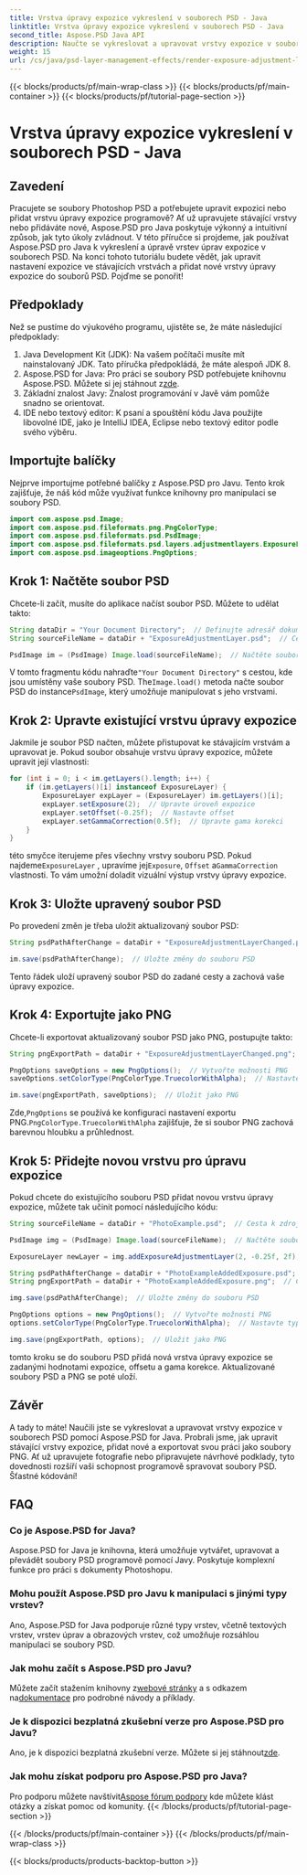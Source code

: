 ```yaml
---
title: Vrstva úpravy expozice vykreslení v souborech PSD - Java
linktitle: Vrstva úpravy expozice vykreslení v souborech PSD - Java
second_title: Aspose.PSD Java API
description: Naučte se vykreslovat a upravovat vrstvy expozice v souborech PSD pomocí Aspose.PSD for Java. Podrobný průvodce s příklady kódu pro úpravu a přidávání vrstev expozice.
weight: 15
url: /cs/java/psd-layer-management-effects/render-exposure-adjustment-layer-psd/
---
```


{{< blocks/products/pf/main-wrap-class >}}
{{< blocks/products/pf/main-container >}}
{{< blocks/products/pf/tutorial-page-section >}}

# Vrstva úpravy expozice vykreslení v souborech PSD - Java

## Zavedení

Pracujete se soubory Photoshop PSD a potřebujete upravit expozici nebo přidat vrstvu úpravy expozice programově? Ať už upravujete stávající vrstvy nebo přidáváte nové, Aspose.PSD pro Java poskytuje výkonný a intuitivní způsob, jak tyto úkoly zvládnout. V této příručce si projdeme, jak používat Aspose.PSD pro Java k vykreslení a úpravě vrstev úprav expozice v souborech PSD. Na konci tohoto tutoriálu budete vědět, jak upravit nastavení expozice ve stávajících vrstvách a přidat nové vrstvy úpravy expozice do souborů PSD. Pojďme se ponořit!

## Předpoklady

Než se pustíme do výukového programu, ujistěte se, že máte následující předpoklady:

1. Java Development Kit (JDK): Na vašem počítači musíte mít nainstalovaný JDK. Tato příručka předpokládá, že máte alespoň JDK 8.
2.  Aspose.PSD for Java: Pro práci se soubory PSD potřebujete knihovnu Aspose.PSD. Můžete si jej stáhnout z[zde](https://releases.aspose.com/psd/java/).
3. Základní znalost Javy: Znalost programování v Javě vám pomůže snadno se orientovat.
4. IDE nebo textový editor: K psaní a spouštění kódu Java použijte libovolné IDE, jako je IntelliJ IDEA, Eclipse nebo textový editor podle svého výběru.

## Importujte balíčky

Nejprve importujme potřebné balíčky z Aspose.PSD pro Javu. Tento krok zajišťuje, že náš kód může využívat funkce knihovny pro manipulaci se soubory PSD.

```java
import com.aspose.psd.Image;
import com.aspose.psd.fileformats.png.PngColorType;
import com.aspose.psd.fileformats.psd.PsdImage;
import com.aspose.psd.fileformats.psd.layers.adjustmentlayers.ExposureLayer;
import com.aspose.psd.imageoptions.PngOptions;
```

## Krok 1: Načtěte soubor PSD

Chcete-li začít, musíte do aplikace načíst soubor PSD. Můžete to udělat takto:

```java
String dataDir = "Your Document Directory";  // Definujte adresář dokumentů
String sourceFileName = dataDir + "ExposureAdjustmentLayer.psd";  // Cesta k zdrojovému souboru PSD

PsdImage im = (PsdImage) Image.load(sourceFileName);  // Načtěte soubor PSD
```

 V tomto fragmentu kódu nahraďte`"Your Document Directory"` s cestou, kde jsou umístěny vaše soubory PSD. The`Image.load()` metoda načte soubor PSD do instance`PsdImage`, který umožňuje manipulovat s jeho vrstvami.

## Krok 2: Upravte existující vrstvu úpravy expozice

Jakmile je soubor PSD načten, můžete přistupovat ke stávajícím vrstvám a upravovat je. Pokud soubor obsahuje vrstvu úpravy expozice, můžete upravit její vlastnosti:

```java
for (int i = 0; i < im.getLayers().length; i++) {
    if (im.getLayers()[i] instanceof ExposureLayer) {
        ExposureLayer expLayer = (ExposureLayer) im.getLayers()[i];
        expLayer.setExposure(2);  // Upravte úroveň expozice
        expLayer.setOffset(-0.25f);  // Nastavte offset
        expLayer.setGammaCorrection(0.5f);  // Upravte gama korekci
    }
}
```

 této smyčce iterujeme přes všechny vrstvy souboru PSD. Pokud najdeme`ExposureLayer` , upravíme jej`Exposure`, `Offset` a`GammaCorrection` vlastnosti. To vám umožní doladit vizuální výstup vrstvy úpravy expozice.

## Krok 3: Uložte upravený soubor PSD

Po provedení změn je třeba uložit aktualizovaný soubor PSD:

```java
String psdPathAfterChange = dataDir + "ExposureAdjustmentLayerChanged.psd";  // Cesta k uložení upraveného souboru PSD

im.save(psdPathAfterChange);  // Uložte změny do souboru PSD
```

Tento řádek uloží upravený soubor PSD do zadané cesty a zachová vaše úpravy expozice.

## Krok 4: Exportujte jako PNG

Chcete-li exportovat aktualizovaný soubor PSD jako PNG, postupujte takto:

```java
String pngExportPath = dataDir + "ExposureAdjustmentLayerChanged.png";  // Cesta k uložení souboru PNG

PngOptions saveOptions = new PngOptions();  // Vytvořte možnosti PNG
saveOptions.setColorType(PngColorType.TruecolorWithAlpha);  // Nastavte typ barvy na Truecolor s Alpha

im.save(pngExportPath, saveOptions);  // Uložit jako PNG
```

 Zde,`PngOptions` se používá ke konfiguraci nastavení exportu PNG.`PngColorType.TruecolorWithAlpha` zajišťuje, že si soubor PNG zachová barevnou hloubku a průhlednost.

## Krok 5: Přidejte novou vrstvu pro úpravu expozice

Pokud chcete do existujícího souboru PSD přidat novou vrstvu úpravy expozice, můžete tak učinit pomocí následujícího kódu:

```java
String sourceFileName = dataDir + "PhotoExample.psd";  // Cesta k zdrojovému souboru PSD

PsdImage img = (PsdImage) Image.load(sourceFileName);  // Načtěte soubor PSD

ExposureLayer newLayer = img.addExposureAdjustmentLayer(2, -0.25f, 2f);  // Přidejte novou vrstvu úpravy expozice

String psdPathAfterChange = dataDir + "PhotoExampleAddedExposure.psd";  // Cesta k uložení upraveného souboru PSD
String pngExportPath = dataDir + "PhotoExampleAddedExposure.png";  // Cesta k uložení souboru PNG

img.save(psdPathAfterChange);  // Uložte změny do souboru PSD

PngOptions options = new PngOptions();  // Vytvořte možnosti PNG
options.setColorType(PngColorType.TruecolorWithAlpha);  // Nastavte typ barvy na Truecolor s Alpha

img.save(pngExportPath, options);  // Uložit jako PNG
```

tomto kroku se do souboru PSD přidá nová vrstva úpravy expozice se zadanými hodnotami expozice, offsetu a gama korekce. Aktualizované soubory PSD a PNG se poté uloží.

## Závěr

A tady to máte! Naučili jste se vykreslovat a upravovat vrstvy expozice v souborech PSD pomocí Aspose.PSD for Java. Probrali jsme, jak upravit stávající vrstvy expozice, přidat nové a exportovat svou práci jako soubory PNG. Ať už upravujete fotografie nebo připravujete návrhové podklady, tyto dovednosti rozšíří vaši schopnost programově spravovat soubory PSD. Šťastné kódování!

## FAQ

### Co je Aspose.PSD for Java?

Aspose.PSD for Java je knihovna, která umožňuje vytvářet, upravovat a převádět soubory PSD programově pomocí Javy. Poskytuje komplexní funkce pro práci s dokumenty Photoshopu.

### Mohu použít Aspose.PSD pro Javu k manipulaci s jinými typy vrstev?

Ano, Aspose.PSD for Java podporuje různé typy vrstev, včetně textových vrstev, vrstev úprav a obrazových vrstev, což umožňuje rozsáhlou manipulaci se soubory PSD.

### Jak mohu začít s Aspose.PSD pro Javu?

 Můžete začít stažením knihovny z[webové stránky](https://releases.aspose.com/psd/java/) a s odkazem na[dokumentace](https://reference.aspose.com/psd/java/) pro podrobné návody a příklady.

### Je k dispozici bezplatná zkušební verze pro Aspose.PSD pro Javu?

 Ano, je k dispozici bezplatná zkušební verze. Můžete si jej stáhnout[zde](https://releases.aspose.com/).

### Jak mohu získat podporu pro Aspose.PSD pro Java?

 Pro podporu můžete navštívit[Aspose fórum podpory](https://forum.aspose.com/c/psd/34) kde můžete klást otázky a získat pomoc od komunity.
{{< /blocks/products/pf/tutorial-page-section >}}

{{< /blocks/products/pf/main-container >}}
{{< /blocks/products/pf/main-wrap-class >}}

{{< blocks/products/products-backtop-button >}}
